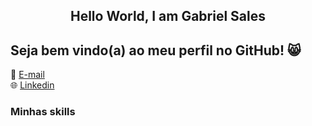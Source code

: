 <center><h2>Hello World, I am Gabriel Sales </h2></center>


## Seja bem vindo(a) ao meu perfil no GitHub! 😸

💌 [E-mail](sales.albuque@gmail.com)<br>
🌐 [Linkedin](https://www.linkedin.com/in/gabriels-albuquerque)
### Minhas skills

